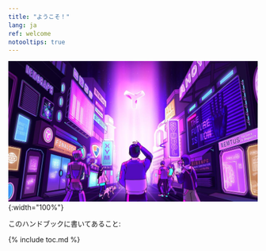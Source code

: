 ```yaml
---
title: "ようこそ！"
lang: ja
ref: welcome
notooltips: true
---
```


![Welcome](../images/welcome.jpg){:width="100%"}

このハンドブックに書いてあること:

{% include toc.md %}
